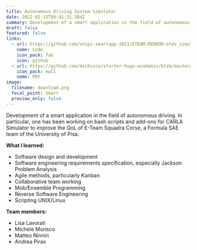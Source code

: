 ```yaml
---
title: Autonomous Driving System Simulator
date: 2022-02-15T09:41:31.304Z
summary: Development of a smart application in the field of autonomous driving.
draft: false
featured: false
links:
  - url: https://github.com/unipi-smartapp-2021/ETEAM-MIRROR-etdv_simulator/tree/develop
    name: Code
    icon_pack: fab
    icon: github
  - url: https://github.com/michisco/starter-hugo-academic/blob/master/content/project/autonomous-driving-system-simulator/SmartApp_report.pdf
    icon_pack: null
    name: PDF
image:
  filename: download.png
  focal_point: Smart
  preview_only: false
---
```

Development of a smart application in the field of autonomous driving. In particular, one has been working on bash scripts and add-ons for CARLA Simulator to improve the QoL of E-Team Squadra Corse, a Formula SAE team of the University of Pisa.



**What I learned:**

* Software design and development
* Software engineering requirements specification, especially Jackson Problem Analysis
* Agile methods, particularly Kanban
* Collaborative team working 
* Mob/Ensemble Programming
* Reverse Software Engineering 
* Scripting UNIX/Linux

**Team members:**

* Lisa Lavorati
* Michele Morisco
* Matteo Ninniri
* Andrea Piras